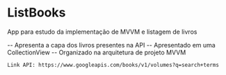 # ListBooks
App para estudo da implementação de MVVM e listagem de livros

-- Apresenta a capa dos livros presentes na API
-- Apresentado em uma CollectionView
-- Organizado na arquitetura de projeto MVVM

    Link API: https://www.googleapis.com/books/v1/volumes?q=search+terms
